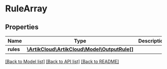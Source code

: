 # RuleArray

## Properties
Name | Type | Description | Notes
------------ | ------------- | ------------- | -------------
**rules** | [**\ArtikCloud\ArtikCloud\Model\OutputRule[]**](OutputRule.md) |  | [optional] 

[[Back to Model list]](../README.md#documentation-for-models) [[Back to API list]](../README.md#documentation-for-api-endpoints) [[Back to README]](../README.md)


